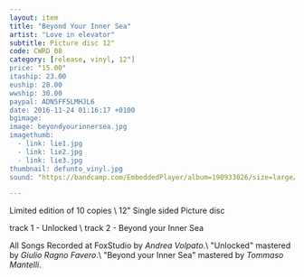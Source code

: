 ```yaml
---
layout: item
title: "Beyond Your Inner Sea"
artist: "Love in elevator"
subtitle: Picture disc 12"
code: CWRD 08
category: [release, vinyl, 12"]
price: "15.00"
itaship: 23.00
euship: 28.00
wwship: 30.00
paypal: ADN5FF5LMHJL6
date: 2016-11-24 01:16:17 +0100
bgimage:
image: beyondyourinnersea.jpg
imagethumb:
  - link: lie1.jpg
  - link: lie2.jpg
  - link: lie3.jpg
thumbnail: defunto_vinyl.jpg
sound: "https://bandcamp.com/EmbeddedPlayer/album=190933026/size=large/bgcol=333333/linkcol=ffffff/tracklist=false/artwork=small/transparent=true/"

---
```


Limited edition of 10 copies \\
12" Single sided Picture disc

track 1 - Unlocked \\
track 2 - Beyond your Inner Sea

All Songs Recorded at FoxStudio by _Andrea Volpato_.\\
"Unlocked" mastered by _Giulio Ragno Favero_.\\
"Beyond your Inner Sea" mastered by _Tommaso Mantelli_.